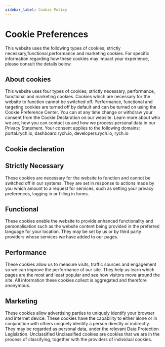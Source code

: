 ```yaml
---
sidebar_label: Cookie Policy
---
```


# Cookie Preferences
This website uses the following types of cookies; strictly necessary,functional,performance and marketing cookies. For specific information regarding how these cookies may impact your experience, please consult the details below.

## About cookies
This website uses four types of cookies; strictly necessary, performance, functional and marketing cookies. Cookies which are necessary for the website to function cannot be switched off. Performance, functional and targeting cookies are turned off by default and can be turned on using the Cookie Preference Center. You can at any time change or withdraw your consent from the Cookie Declaration on our website. Learn more about who we are, how you can contact us and how we process personal data in our Privacy Statement. Your consent applies to the following domains: portal.rych.io, dashboard.rych.io, developers.rych.io, rych.io

## Cookie declaration

## Strictly Necessary
These cookies are necessary for the website to function and cannot be switched off in our systems. They are set in response to actions made by you which amount to a request for services, such as setting your privacy preferences, logging in or filling in forms.

## Functional
These cookies enable the website to provide enhanced functionality and personalisation such as the website content being provided in the preferred language for your location. They may be set by us or by third party providers whose services we have added to our pages.

## Performance
These cookies allow us to measure visits, traffic sources and engagement so we can improve the performance of our site. They help us learn which pages are the most and least popular and see how visitors move around the site. All information these cookies collect is aggregated and therefore anonymous.

## Marketing
These cookies allow advertising parties to uniquely identify your browser and internet device. These cookies have the capability to either alone or in conjunction with others uniquely identify a person directly or indirectly. They may be regarded as personal data, under the relevant Data Protection Legislation. Unclassified Unclassified cookies are cookies that we are in the process of classifying, together with the providers of individual cookies.
